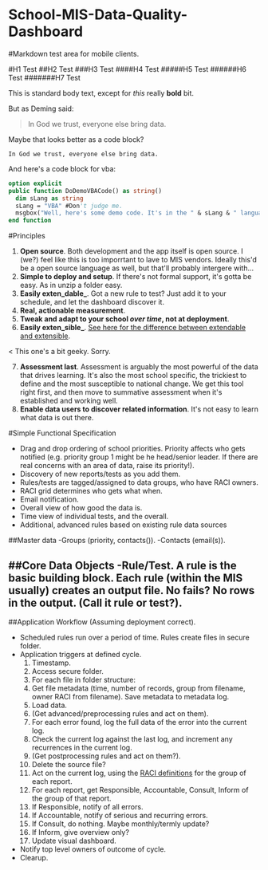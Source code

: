 School-MIS-Data-Quality-Dashboard
=================================

#Markdown test area for mobile clients.

#H1 Test
##H2 Test
###H3 Test
####H4 Test
#####H5 Test
######H6 Test
#######H7 Test

This is standard body text, except for *this* really **bold** bit.

But as Deming said:

>In God we trust, everyone else bring data.

Maybe that looks better as a code block?

```
In God we trust, everyone else bring data.
```

And here's a code block for vba:

```vb
option explicit
public function DoDemoVBACode() as string()
  dim sLang as string
  sLang = "VBA" #Don't judge me.
  msgbox("Well, here's some demo code. It's in the " & sLang & " language.") 
end function
```


#Principles

1. **Open source**. Both development and the app itself is open source. I (we?) feel like this is too imporrtant to lave to MIS vendors. Ideally this'd be a open source language as well, but that'll probably intergere with...
2. **Simple to deploy and setup**. If there's not formal support, it's gotta be easy. As in unzip a folder easy.
3. **Easily exten_dable_**. Got a new rule to test? Just add it to your schedule, and let the dashboard discover it.
4. **Real, actionable measurement**.
5. **Tweak and adapt to your school _over time_, not at deployment**.
6. **Easily exten_sible_**. [See here for the difference between extendable and extensible]().

< This one's a bit geeky. Sorry.

7. **Assessment last**. Assessment is arguably the most powerful of the data that drives learning. It's also the most school specific, the trickiest to define and the most susceptible to national change. We get this tool right first, and then move to summative assessment when it's established and working well.
8. **Enable data users to discover related information**. It's not easy to learn what data is out there.

#Simple Functional Specification
- Drag and drop ordering of school priorities. Priority affects who gets notified (e.g. priority group 1 might be he head/senior leader. If there are real concerns with an area of data, raise its priority!).
- Discovery of new reports/tests as you add them.
- Rules/tests are tagged/assigned to data groups, who have RACI owners.
- RACI grid determines who gets what when.
- Email notification.
- Overall view of how good the data is.
- Time view of individual tests, and the overall.
- Additional, advanced rules based on existing rule data sources

##Master data
-Groups (priority, contacts()).
-Contacts (email(s)).

##Core Data Objects
-Rule/Test. A rule is the basic building block. Each rule (within the MIS usually) creates an output file. No fails? No rows in the output. (Call it rule or test?).
-

##Application Workflow (Assuming deployment correct).
- Scheduled rules run over a period of time. Rules create files in secure folder.
- Application triggers at defined cycle.
  1. Timestamp.
  2. Access secure folder.
  3. For each file in folder structure:
    1. Get file metadata (time, number of records, group from filename, owner RACI from filename). Save metadata to metadata log.
    2. Load data.
    3. (Get advanced/preprocessing rules and act on them).
    3. For each error found, log the full data of the error into the current log.
    4. Check the current log against the last log, and increment any recurrences in the current log.
    5. (Get postprocessing rules and act on them?).
    6. Delete the source file?
  4. Act on the current log, using the [RACI definitions](http://www.itsmprofessor.net/2010/10/why-use-raci-matrix.html) for the group of each report.
    1. For each report, get Responsible, Accountable, Consult, Inform of the group of that report. 
    2. If Responsible, notify of all errors.
    3. If Accountable, notify of serious and recurring errors.
    4. If Consult, do nothing. Maybe monthly/termly update? 
    5. If Inform, give overview only?
  5. Update visual dashboard. 
- Notify top level owners of outcome of cycle.
- Clearup.

